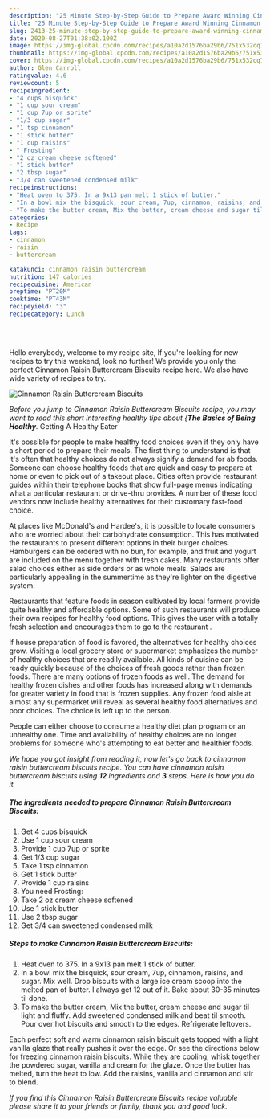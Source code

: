 ```yaml
---
description: "25 Minute Step-by-Step Guide to Prepare Award Winning Cinnamon Raisin Buttercream Biscuits"
title: "25 Minute Step-by-Step Guide to Prepare Award Winning Cinnamon Raisin Buttercream Biscuits"
slug: 2413-25-minute-step-by-step-guide-to-prepare-award-winning-cinnamon-raisin-buttercream-biscuits
date: 2020-08-27T01:38:02.100Z
image: https://img-global.cpcdn.com/recipes/a10a2d1576ba29b6/751x532cq70/cinnamon-raisin-buttercream-biscuits-recipe-main-photo.jpg
thumbnail: https://img-global.cpcdn.com/recipes/a10a2d1576ba29b6/751x532cq70/cinnamon-raisin-buttercream-biscuits-recipe-main-photo.jpg
cover: https://img-global.cpcdn.com/recipes/a10a2d1576ba29b6/751x532cq70/cinnamon-raisin-buttercream-biscuits-recipe-main-photo.jpg
author: Glen Carroll
ratingvalue: 4.6
reviewcount: 5
recipeingredient:
- "4 cups bisquick"
- "1 cup sour cream"
- "1 cup 7up or sprite"
- "1/3 cup sugar"
- "1 tsp cinnamon"
- "1 stick butter"
- "1 cup raisins"
- " Frosting"
- "2 oz cream cheese softened"
- "1 stick butter"
- "2 tbsp sugar"
- "3/4 can sweetened condensed milk"
recipeinstructions:
- "Heat oven to 375. In a 9x13 pan melt 1 stick of butter."
- "In a bowl mix the bisquick, sour cream, 7up, cinnamon, raisins, and sugar. Mix well. Drop biscuits with a large ice cream scoop into the melted pan of butter. I always get 12 out of it. Bake about 30-35 minutes til done."
- "To make the butter cream, Mix the butter, cream cheese and sugar til light and fluffy. Add sweetened condensed milk and beat til smooth. Pour over hot biscuits and smooth to the edges. Refrigerate leftovers."
categories:
- Recipe
tags:
- cinnamon
- raisin
- buttercream

katakunci: cinnamon raisin buttercream 
nutrition: 147 calories
recipecuisine: American
preptime: "PT20M"
cooktime: "PT43M"
recipeyield: "3"
recipecategory: Lunch

---
```

<br>
Hello everybody, welcome to my recipe site, If you're looking for new recipes to try this weekend, look no further! We provide you only the perfect Cinnamon Raisin Buttercream Biscuits recipe here. We also have wide variety of recipes to try.
<br>


![Cinnamon Raisin Buttercream Biscuits](https://img-global.cpcdn.com/recipes/a10a2d1576ba29b6/751x532cq70/cinnamon-raisin-buttercream-biscuits-recipe-main-photo.jpg)

<i>Before you jump to Cinnamon Raisin Buttercream Biscuits recipe, you may want to read this short interesting healthy tips about {<strong>The Basics of Being Healthy</strong>.</i>
Getting A Healthy Eater

It's possible for people to make healthy food choices even if they only have a short period to prepare their meals. The first thing to understand is that it's often that healthy choices do not always signify a demand for ab foods. Someone can choose healthy foods that are quick and easy to prepare at home or even to pick out of a takeout place. Cities often provide restaurant guides within their telephone books that show full-page menus indicating what a particular restaurant or drive-thru provides. A number of these food vendors now include healthy alternatives for their customary fast-food choice.

At places like McDonald's and Hardee's, it is possible to locate consumers who are worried about their carbohydrate consumption.  This has motivated the restaurants to present different options in their burger choices. Hamburgers can be ordered with no bun, for example, and fruit and yogurt are included on the menu together with fresh cakes. Many restaurants offer salad choices either as side orders or as whole meals.  Salads are particularly appealing in the summertime as they're lighter on the digestive system.

Restaurants that feature foods in season cultivated by local farmers provide quite healthy and affordable options. Some of such restaurants will produce their own recipes for healthy food options.  This gives the user with a totally fresh selection and encourages them to go to the restaurant .

If house preparation of food is favored, the alternatives for healthy choices grow. Visiting a local grocery store or supermarket emphasizes the number of healthy choices that are readily available.  All kinds of cuisine can be ready quickly because of the choices of fresh goods rather than frozen foods. There are many options of frozen foods as well. The demand for healthy frozen dishes and other foods has increased along with demands for greater variety in food that is frozen supplies. Any frozen food aisle at almost any supermarket will reveal as several healthy food alternatives and poor choices. The choice is left up to the person.

People can either choose to consume a healthy diet plan program or an unhealthy one. Time and availability of healthy choices are no longer problems for someone who's attempting to eat better and healthier foods.


<i>We hope you got insight from reading it, now let's go back to cinnamon raisin buttercream biscuits recipe. You can have cinnamon raisin buttercream biscuits using <strong>12</strong> ingredients and <strong>3</strong> steps. Here is how you do it.
</i>

##### The ingredients needed to prepare Cinnamon Raisin Buttercream Biscuits:

1. Get 4 cups bisquick
1. Use 1 cup sour cream
1. Provide 1 cup 7up or sprite
1. Get 1/3 cup sugar
1. Take 1 tsp cinnamon
1. Get 1 stick butter
1. Provide 1 cup raisins
1. You need  Frosting:
1. Take 2 oz cream cheese softened
1. Use 1 stick butter
1. Use 2 tbsp sugar
1. Get 3/4 can sweetened condensed milk


##### Steps to make Cinnamon Raisin Buttercream Biscuits:

1. Heat oven to 375. In a 9x13 pan melt 1 stick of butter.
1. In a bowl mix the bisquick, sour cream, 7up, cinnamon, raisins, and sugar. Mix well. Drop biscuits with a large ice cream scoop into the melted pan of butter. I always get 12 out of it. Bake about 30-35 minutes til done.
1. To make the butter cream, Mix the butter, cream cheese and sugar til light and fluffy. Add sweetened condensed milk and beat til smooth. Pour over hot biscuits and smooth to the edges. Refrigerate leftovers.


Each perfect soft and warm cinnamon raisin biscuit gets topped with a light vanilla glaze that really pushes it over the edge. Or see the directions below for freezing cinnamon raisin biscuits. While they are cooling, whisk together the powdered sugar, vanilla and cream for the glaze. Once the butter has melted, turn the heat to low. Add the raisins, vanilla and cinnamon and stir to blend. 

<i>If you find this Cinnamon Raisin Buttercream Biscuits recipe valuable please share it to your friends or family, thank you and good luck.</i>
